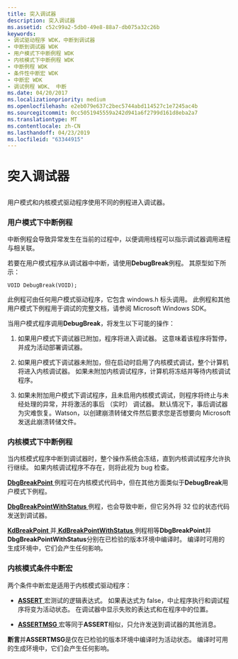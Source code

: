 ```yaml
---
title: 突入调试器
description: 突入调试器
ms.assetid: c52c99a2-5db0-49e8-88a7-db075a32c26b
keywords:
- 调试驱动程序 WDK，中断到调试器
- 中断到调试器 WDK
- 用户模式下中断例程 WDK
- 内核模式下中断例程 WDK
- 中断例程 WDK
- 条件性中断宏 WDK
- 中断宏 WDK
- 调试例程 WDK、 中断
ms.date: 04/20/2017
ms.localizationpriority: medium
ms.openlocfilehash: e2eb079e637c2bec5744abd114527c1e7245ac4b
ms.sourcegitcommit: 0cc5051945559a242d941a6f2799d161d8eba2a7
ms.translationtype: MT
ms.contentlocale: zh-CN
ms.lasthandoff: 04/23/2019
ms.locfileid: "63344915"
---
```

# <a name="breaking-into-the-debugger"></a>突入调试器


## <span id="ddk_breaking_into_the_debugger_tools"></span><span id="DDK_BREAKING_INTO_THE_DEBUGGER_TOOLS"></span>


用户模式和内核模式驱动程序使用不同的例程进入调试器。

### <a name="span-idusermodebreakroutinesspanspan-idusermodebreakroutinesspanuser-mode-break-routines"></a><span id="user_mode_break_routines"></span><span id="USER_MODE_BREAK_ROUTINES"></span>用户模式下中断例程

中断例程会导致异常发生在当前的过程中，以便调用线程可以指示调试器调用进程与相关联。

若要在用户模式程序从调试器中中断，请使用**DebugBreak**例程。 其原型如下所示：

```
VOID DebugBreak(VOID);
```

此例程可由任何用户模式驱动程序，它包含 windows.h 标头调用。 此例程和其他用户模式下例程用于调试的完整文档，请参阅 Microsoft Windows SDK。

当用户模式程序调用**DebugBreak**，将发生以下可能的操作：

1.  如果用户模式下调试器已附加，程序将进入调试器。 这意味着该程序将暂停，并成为活动部署调试器。

2.  如果用户模式下调试器未附加，但在启动时启用了内核模式调试，整个计算机将进入内核调试器。 如果未附加内核调试程序，计算机将冻结并等待内核调试程序。

3.  如果未附加用户模式下调试程序，且未启用内核模式调试，则程序将终止与未经处理的异常，并将激活的事后 （实时） 调试器。 默认情况下，事后调试器为灾难恢复。Watson，以创建崩溃转储文件然后要求您是否想要向 Microsoft 发送此崩溃转储文件。

### <a name="span-idkernelmodebreakroutinesspanspan-idkernelmodebreakroutinesspankernel-mode-break-routines"></a><span id="kernel_mode_break_routines"></span><span id="KERNEL_MODE_BREAK_ROUTINES"></span>内核模式下中断例程

当内核模式程序中断到调试器时，整个操作系统会冻结，直到内核调试程序允许执行继续。 如果内核调试程序不存在，则将此视为 bug 检查。

[ **DbgBreakPoint** ](https://msdn.microsoft.com/library/windows/hardware/ff543626)例程可在内核模式代码中，但在其他方面类似于**DebugBreak**用户模式下例程。

[ **DbgBreakPointWithStatus** ](https://msdn.microsoft.com/library/windows/hardware/ff543629)例程，也会导致中断，但它另外将 32 位的状态代码发送到调试器。

[ **KdBreakPoint** ](https://msdn.microsoft.com/library/windows/hardware/ff548063)并[ **KdBreakPointWithStatus** ](https://msdn.microsoft.com/library/windows/hardware/ff548065)例程相等**DbgBreakPoint**并**DbgBreakPointWithStatus**分别在已检验的版本环境中编译时。 编译时可用的生成环境中，它们会产生任何影响。

### <a name="span-idkernelmodeconditionalbreakmacrosspanspan-idkernelmodeconditionalbreakmacrosspankernel-mode-conditional-break-macros"></a><span id="kernel_mode_conditional_break_macros"></span><span id="KERNEL_MODE_CONDITIONAL_BREAK_MACROS"></span>内核模式条件中断宏

两个条件中断宏是适用于内核模式驱动程序：

-   [ **ASSERT** ](https://msdn.microsoft.com/library/windows/hardware/ff542107)宏测试的逻辑表达式。 如果表达式为 false，中止程序执行和调试程序将变为活动状态。 在调试器中显示失败的表达式和在程序中的位置。

-   [ **ASSERTMSG** ](https://msdn.microsoft.com/library/windows/hardware/ff542113)宏等同于**ASSERT**相似，只允许发送到调试器的其他消息。

**断言**并**ASSERTMSG**是仅在已检验的版本环境中编译时为活动状态。 编译时可用的生成环境中，它们会产生任何影响。

 

 





